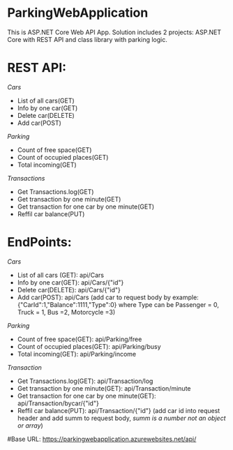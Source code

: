 # ParkingWebApplication
This is ASP.NET Core Web API App. Solution includes 2 projects: ASP.NET Core with REST API and class library with parking logic.

# REST API:
_Cars_
* List of all cars(GET)
* Info by one car(GET)
* Delete car(DELETE)
* Add car(POST)

_Parking_
* Count of free space(GET)
* Count of occupied places(GET)
* Total incoming(GET)

_Transactions_
* Get Transactions.log(GET)
* Get transaction by one minute(GET)
* Get transaction for one car by one minute(GET)
* Reffil car balance(PUT)

# EndPoints:

_Cars_
* List of all cars (GET):   api/Cars
* Info by one car(GET):     api/Cars/{"id"}
* Delete car(DELETE):       api/Cars/{"id"}
* Add car(POST):            api/Cars (add car to request body by example: 
                            {"CarId":1,"Balance":1111,"Type":0} 
                            where Type can be Passenger = 0, Truck = 1, Bus =2, Motorcycle =3)

_Parking_
* Count of free space(GET):       api/Parking/free
* Count of occupied places(GET):  api/Parking/busy
* Total incoming(GET):            api/Parking/income

_Transaction_
* Get Transactions.log(GET):                      api/Transaction/log
* Get transaction by one minute(GET):             api/Transaction/minute
* Get transaction for one car by one minute(GET): api/Transaction/bycar/{"id"}
* Reffil car balance(PUT):                        api/Transaction/{"id"} 
                                                  (add car id into request header and add summ to request body, 
                                                  _summ is a number not an object or array_)

#Base URL: https://parkingwebapplication.azurewebsites.net/api/

